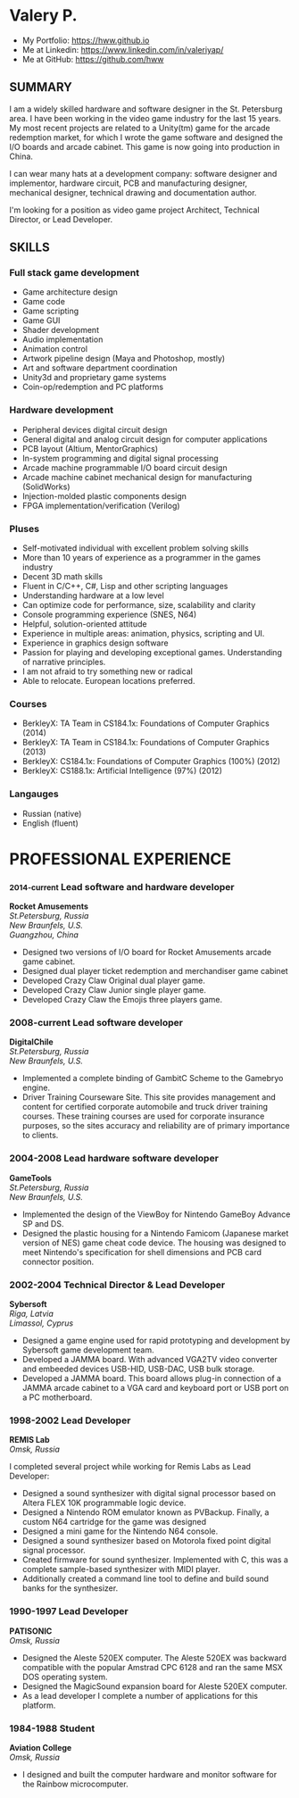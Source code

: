 # Valery P.

- My Portfolio: https://hww.github.io
- Me at Linkedin: https://www.linkedin.com/in/valeriyap/
- Me at GitHub: https://github.com/hww

## SUMMARY

I am a widely skilled hardware and software designer in the St. Petersburg area. I have been working in the video game industry for the last 15 years. My most recent projects are related to a Unity(tm) game for the arcade redemption market, for which I wrote the game software and designed the I/O boards and arcade cabinet. This game is now going into production in China.

I can wear many hats at a development company: software designer and implementor, hardware circuit, PCB and manufacturing designer, mechanical designer, technical drawing and documentation author.

I'm looking for a position as video game project Architect, Technical Director, or Lead Developer.

## SKILLS

### Full stack game development

- Game architecture design
- Game code
- Game scripting 
- Game GUI
- Shader development
- Audio implementation
- Animation control
- Artwork pipeline design (Maya and Photoshop, mostly)
- Art and software department coordination
- Unity3d and proprietary game systems
- Coin-op/redemption and PC platforms

### Hardware development

- Peripheral devices digital circuit design
- General digital and analog circuit design for computer applications
- PCB layout (Altium, MentorGraphics)
- In-system programming and digital signal processing
- Arcade machine programmable I/O board circuit design
- Arcade machine cabinet mechanical design for manufacturing (SolidWorks)
- Injection-molded plastic components design
- FPGA implementation/verification (Verilog)

### Pluses

- Self-motivated individual with excellent problem solving skills
- More than 10 years of experience as a programmer in the games industry 
- Decent 3D math skills
- Fluent in C/C++, C#, Lisp and other scripting languages
- Understanding hardware at a low level
- Can optimize code for performance, size, scalability and clarity
- Console programming experience (SNES, N64)
- Helpful, solution-oriented attitude
- Experience in multiple areas: animation, physics, scripting and UI.
- Experience in graphics design software 
- Passion for playing and developing exceptional games. Understanding of narrative principles.
- I am not afraid to try something new or radical
- Able to relocate. European locations preferred.

### Courses

- BerkleyX: TA Team in CS184.1x: Foundations of Computer Graphics (2014)
- BerkleyX: TA Team in CS184.1x: Foundations of Computer Graphics (2013)
- BerkleyX: CS184.1x: Foundations of Computer Graphics (100%) (2012)
- BerkleyX: CS188.1x: Artificial Intelligence (97%) (2012) 

### Langauges

- Russian (native)
- English (fluent)

# PROFESSIONAL EXPERIENCE

### <small>2014-current</small> Lead software and hardware developer
**Rocket Amusements**<br/>
_St.Petersburg, Russia_<br/>
_New Braunfels, U.S._<br/>
_Guangzhou, China_

- Designed two versions of I/O board for Rocket Amusements arcade game cabinet. 
- Designed dual player ticket redemption and merchandiser game cabinet
- Developed Crazy Claw Original dual player game.
- Developed Crazy Claw Junior single player game.
- Developed Crazy Claw the Emojis three players game.

### 2008-current Lead software developer 
**DigitalChile**<br/>
_St.Petersburg, Russia_<br/>
_New Braunfels, U.S._<br/>

- Implemented a complete binding of GambitC Scheme to the Gamebryo engine. 
- Driver Training Courseware Site. This site provides management and content
  for certified corporate automobile and truck driver training courses. These
  training courses are used for corporate insurance purposes, so the sites
  accuracy and reliability are of primary importance to clients.

### 2004-2008 Lead hardware software developer
**GameTools**<br/>
_St.Petersburg, Russia_<br/>
_New Braunfels, U.S._

- Implemented the design of the ViewBoy for Nintendo GameBoy Advance SP and DS. 
- Designed the plastic housing for a Nintendo Famicom (Japanese market version of NES) game cheat code device. The housing was designed to meet Nintendo's specification for shell dimensions and PCB card connector position. 

### 2002-2004 Technical Director & Lead Developer
**Sybersoft**<br/>
_Riga, Latvia_<br/>
_Limassol, Cyprus_

- Designed a game engine used for rapid prototyping and development by Sybersoft game development team. 
- Developed a JAMMA board. With advanced VGA2TV video converter and embeeded devices USB-HID, USB-DAC, USB bulk storage.
- Developed a JAMMA board. This board allows plug-in connection of a JAMMA arcade cabinet to a VGA card and keyboard port or USB port on a PC motherboard.

### 1998-2002 Lead Developer
**REMIS Lab**<br/>
_Omsk, Russia_

I completed several project while working for Remis Labs as Lead Developer:

- Designed a sound synthesizer with digital signal processor based on Altera FLEX 10K programmable logic device.
- Designed a Nintendo ROM emulator known as PVBackup. Finally, a custom N64 cartridge for the game was designed
- Designed a mini game for the Nintendo N64 console.
- Designed a sound synthesizer based on Motorola fixed point digital signal processor. 
- Created firmware for sound synthesizer. Implemented with C, this was a complete sample-based synthesizer with MIDI player.
- Additionally created a command line tool to define and build sound banks for the synthesizer.

### 1990-1997 Lead Developer 
**PАТISОNIС**<br/>
_Omsk, Russia_

- Designed the Aleste 520EX computer. The Aleste 520EX was backward compatible
  with the popular Amstrad CPC 6128 and ran the same MSX DOS operating system.
- Designed the MagicSound expansion board for Aleste 520EX computer.   
- As a lead developer I complete a number of applications for this platform.

### 1984-1988 Student
**Aviation College**<br/>
_Omsk, Russia_

- I designed and built the computer hardware and monitor software for the Rainbow microcomputer.
